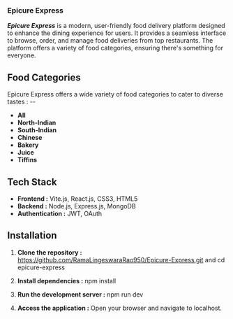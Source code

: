### Epicure Express
***Epicure Express*** is a modern, user-friendly food delivery platform designed to enhance the dining experience for users. It provides a seamless interface to browse, order, and manage food deliveries from top restaurants. The platform offers a variety of food categories, ensuring there's something for everyone.

## Food Categories
Epicure Express offers a wide variety of food categories to cater to diverse tastes : --
- **All**
- **North-Indian**
- **South-Indian**
- **Chinese**
- **Bakery**
- **Juice**
- **Tiffins**

## Tech Stack
- **Frontend :** Vite.js, React.js, CSS3, HTML5
- **Backend :** Node.js, Express.js, MongoDB
- **Authentication :** JWT, OAuth

## Installation
1. **Clone the repository :**   https://github.com/RamaLingeswaraRao950/Epicure-Express.git     and     cd epicure-express

2. **Install dependencies :**   npm install
 
3. **Run the development server :**   npm run dev
   
4. **Access the application :**   Open your browser and navigate to localhost.
